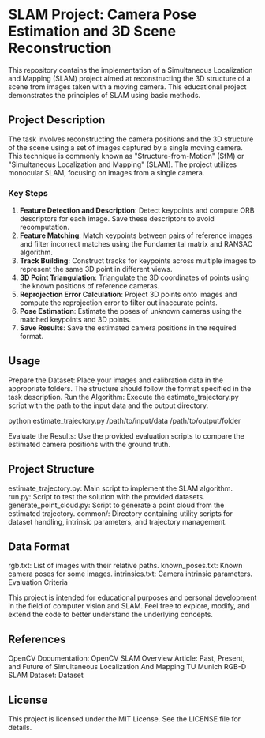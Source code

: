 # SLAM Project: Camera Pose Estimation and 3D Scene Reconstruction

This repository contains the implementation of a Simultaneous Localization and Mapping (SLAM) project aimed at reconstructing the 3D structure of a scene from images taken with a moving camera. This educational project demonstrates the principles of SLAM using basic methods.

## Project Description

The task involves reconstructing the camera positions and the 3D structure of the scene using a set of images captured by a single moving camera. This technique is commonly known as "Structure-from-Motion" (SfM) or "Simultaneous Localization and Mapping" (SLAM). The project utilizes monocular SLAM, focusing on images from a single camera.

### Key Steps

1. **Feature Detection and Description**: Detect keypoints and compute ORB descriptors for each image. Save these descriptors to avoid recomputation.
2. **Feature Matching**: Match keypoints between pairs of reference images and filter incorrect matches using the Fundamental matrix and RANSAC algorithm.
3. **Track Building**: Construct tracks for keypoints across multiple images to represent the same 3D point in different views.
4. **3D Point Triangulation**: Triangulate the 3D coordinates of points using the known positions of reference cameras.
5. **Reprojection Error Calculation**: Project 3D points onto images and compute the reprojection error to filter out inaccurate points.
6. **Pose Estimation**: Estimate the poses of unknown cameras using the matched keypoints and 3D points.
7. **Save Results**: Save the estimated camera positions in the required format.

## Usage

Prepare the Dataset: Place your images and calibration data in the appropriate folders. The structure should follow the format specified in the task description.
Run the Algorithm: Execute the estimate_trajectory.py script with the path to the input data and the output directory.

python estimate_trajectory.py /path/to/input/data /path/to/output/folder

Evaluate the Results: Use the provided evaluation scripts to compare the estimated camera positions with the ground truth.

## Project Structure

estimate_trajectory.py: Main script to implement the SLAM algorithm.
run.py: Script to test the solution with the provided datasets.
generate_point_cloud.py: Script to generate a point cloud from the estimated trajectory.
common/: Directory containing utility scripts for dataset handling, intrinsic parameters, and trajectory management.

## Data Format

rgb.txt: List of images with their relative paths.
known_poses.txt: Known camera poses for some images.
intrinsics.txt: Camera intrinsic parameters.
Evaluation Criteria

This project is intended for educational purposes and personal development in the field of computer vision and SLAM. Feel free to explore, modify, and extend the code to better understand the underlying concepts.

## References

OpenCV Documentation: OpenCV
SLAM Overview Article: Past, Present, and Future of Simultaneous Localization And Mapping
TU Munich RGB-D SLAM Dataset: Dataset

## License

This project is licensed under the MIT License. See the LICENSE file for details.
